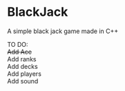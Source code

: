 # BlackJack
A simple black jack game made in C++

TO DO:<br/>
~~Add Ace~~<br/>
Add ranks<br/>
Add decks<br/>
Add players<br/>
Add sound
